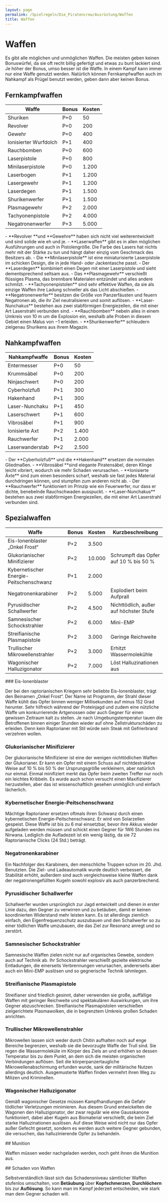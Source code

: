 ```yaml
---
layout: page
permalink: /Spielregeln/Die_Piratencrew/Ausrüstung/Waffen
title: Waffen
---
```



# Waffen


Es gibt alle möglichen und unmöglichen Waffen. Die meisten geben keinen Bonuswürfel, da sie oft recht billig gefertigt und etwas zu bunt lackiert sind. Je höher der Bonus, umso besser ist die Waffe. In einem Kampf kann immer nur eine Waffe genutzt werden. Natürlich können Fernkampfwaffen auch im Nahkampf als Prügel benutzt werden, geben dann aber keinen Bonus.

## Fernkampfwaffen

<table>
<thead>
<tr><th>Waffe</th><th>Bonus</th><th>Kosten</th></tr>
</thead>
<tbody>
<tr><td>Shuriken</td><td>P+0</td><td>50</td></tr>
<tr><td>Revolver</td><td>P+0</td><td>200</td></tr>
<tr><td>Gewehr</td><td>P+0</td><td>400</td></tr>
<tr><td>Ionisierter Wurfdolch</td><td>P+1</td><td>400</td></tr>
<tr><td>Rauchbomben</td><td>P+0</td><td>600</td></tr>
<tr><td>Laserpistole</td><td>P+0</td><td>800</td></tr>
<tr><td>Minilaserpistole</td><td>P+0</td><td>1.200</td></tr>
<tr><td>Laserbogen</td><td>P+1</td><td>1.200</td></tr>
<tr><td>Lasergewehr</td><td>P+1</td><td>1.200</td></tr>
<tr><td>Laserdegen</td><td>P+1</td><td>1.500</td></tr>
<tr><td>Shurikenwerfer</td><td>P+1</td><td>1.500</td></tr>
<tr><td>Plasmagewehr</td><td>P+2</td><td>2.000</td></tr>
<tr><td>Tachyonenpistole</td><td>P+2</td><td>4.000</td></tr>
<tr><td>Negatronenwerfer</td><td>P+3</td><td>5.000</td></tr>
</tbody>
</table>
- **Revolver **und **Gewehre** haben sich nicht viel weiterentwickelt und sind solide wie eh und je.
- **Laserwaffen** gibt es in allen möglichen Ausführungen und auch in Pistolengröße. Die Farbe des Lasers hat nichts mehr mit der Stärke zu tun und hängt daher einzig vom Geschmack des Besitzers ab.
- Die **Minilaserpistole** ist eine miniaturisierte Laserpistole im schicken Design, die in jede Hand- oder Jackentasche passt.
- Der **Laserdegen** kombiniert einen Degen mit einer Laserpistole und sieht dementsprechend seltsam aus.
- Das **Plasmagewehr** verschießt flüssiges Plasma, das brennbare Materialen entzündet und alles andere schmilzt.
- **Tachyonenpistolen** sind sehr effektive Waffen, da sie als einzige Waffen ihre Ladung schneller als das Licht abschießen.
- **Negatronenwerfer** besitzen die Größe von Panzerfäusten und feuern Negatronen ab, die ihr Ziel neutralisieren und somit auflösen.
- **Laser-Nunchakus** bestehen aus zwei stabförmigen Energiezellen, die mit einer Art Laserstrahl verbunden sind.
- **Rauchbomben** nebeln alles in einem Umkreis von 10 m um die Explosion ein, weshalb alle Proben in diesem Gebiet einen Malus von &minus;1 erleiden.
- **Shurikenwerfer** schleudern zielgenau Shurikens aus ihrem Magazin.

## Nahkampfwaffen

<table>
<thead>
<tr><th>Nahkampfwaffe</th><th>Bonus</th><th>Kosten</th></tr>
</thead>
<tbody>
<tr><td>Entermesser</td><td>P+0</td><td>50</td></tr>
<tr><td>Krummsäbel</td><td>P+0</td><td>200</td></tr>
<tr><td>Ninjaschwert</td><td>P+0</td><td>200</td></tr>
<tr><td>Cyberholzfuß</td><td>P+1</td><td>300</td></tr>
<tr><td>Hakenhand</td><td>P+1</td><td>300</td></tr>
<tr><td>Laser-Nunchaku</td><td>P+1</td><td>450</td></tr>
<tr><td>Laserschwert</td><td>P+1</td><td>600</td></tr>
<tr><td>Vibrosäbel</td><td>P+1</td><td>900</td></tr>
<tr><td>Ionisierte Axt</td><td>P+2</td><td>1.400</td></tr>
<tr><td>Rauchwerfer</td><td>P+1</td><td>2.000</td></tr>
<tr><td>Laserwanderstab</td><td>P+2</td><td>2.500</td></tr>
</tbody>
</table>
- Der **Cyberholzfuß** und die **Hakenhand** ersetzen die normalen Gliedmaßen.
- **Vibrosäbel **sind elegante Piratensäbel, deren Klinge leicht vibriert, wodurch sie mehr Schaden verursachen.
- **Ionisierte Äxte** sind zum einen besonders scharf, weshalb sie fast jedes Material durchdringen können, und stumpfen zum anderen nicht ab.
- Der **Rauchwerfer** funktioniert im Prinzip wie ein Feuerwerfer, nur dass er dichte, benebelnde Rauchschwaden ausspuckt.
- **Laser-Nunchakus** bestehen aus zwei stabförmigen Energiezellen, die mit einer Art Laserstrahl verbunden sind.

## Spezialwaffen

<table>
<thead>
<tr><th>Waffe</th><th>Bonus</th><th>Kosten</th><th>Kurzbeschreibung</th></tr>
</thead>
<tbody>
<tr><td>Eis-Ionenblaster &bdquo;Onkel Frost&ldquo;</td><td>P+2</td><td>3.500</td><td> </td></tr>
<tr><td>Glukorianischer Minifizierer</td><td>P+2</td><td>10.000</td><td>Schrumpft das Opfer auf 10 % bis 50 %</td></tr>
<tr><td>Kybernetischer Energie-Peitschenschwanz</td><td>P+1</td><td>2.000</td><td> </td></tr>
<tr><td>Negatronenkarabiner</td><td>P+2</td><td>5.000</td><td>Explodiert beim Aufprall</td></tr>
<tr><td>Pyrusidischer Schallwerfer</td><td>P+2</td><td>4.500</td><td>Nichttödlich, außer auf höchster Stufe</td></tr>
<tr><td>Samnesischer Schockstrahler</td><td>P+2</td><td>6.000</td><td>Mini-EMP</td></tr>
<tr><td>Streifianische Plasmapistole</td><td>P+2</td><td>3.000</td><td>Geringe Reichweite</td></tr>
<tr><td>Trullischer Mikrowellenstrahler</td><td>P+2</td><td>3.000</td><td>Erhitzt Wassermolekühle</td></tr>
<tr><td>Wagonischer Halluzigonator</td><td>P+2</td><td>7.000</td><td>Löst Halluzinationen aus</td></tr>
</tbody>
</table>
### Eis-Ionenblaster

Der bei den raptorianischen Kriegern sehr beliebte Eis-Ionenblaster, trägt den Beinamen &bdquo;Onkel Frost&ldquo;. Der Name ist Programm, der Strahl dieser Waffe kühlt das Opfer binnen weniger Millisekunden auf minus 152 Grad herunter. Sehr hilfreich während der Proteinjagd und zudem eine nützliche Waffe um konkurrierende Artgenossen oder auch Gegner für einen gewissen Zeitraum kalt zu stellen. Je nach Umgebungstemperatur tauen die Betroffenen binnen einiger Stunden wieder auf ohne Zellstrukturschäden zu erleiden. Denn kein Raptorianer mit Stil würde sein Steak mit Gefrierbrand verzehren wollen.

### Glukorianischer Minifizierer

Der glukorianische Minifizierer ist eine der wenigen nichttödlichen Waffen der Glukorianer. Er kann ein Opfer mit einem Schuss auf nichtdestruktive Weise auf 10 % bis 50 % der Ursprungsgröße verkleinern, aber natürlich nur einmal. Einmal minifiziert merkt das Opfer beim zweiten Treffer nur noch ein leichtes Kribbeln. Es wurde auch schon versucht einen Maxifizierer herzustellen, aber das ist wissenschaftlich gesehen unmöglich und einfach lächerlich.

### Kybernetischer Energie-Peitschenschwanz

Mächtige Raptorianer ersetzen oftmals ihren Schwanz durch einen kybernetischen Energie-Peitschenschwanz. Er wird von Solarzellen gespeist. Diese Waffe ist bis zu 6 mal einsetzbar, bevor ihre Akkus wieder aufgeladen werden müssen und schickt einen Gegner für 1W6 Stunden ins Nirwana. Lediglich die Aufladezeit ist ein wenig lästig, da sie 72 Raptorianische Clicks (24 Std.) beträgt.

### Negatronenkarabiner

Ein Nachfolger des Karabiners, den menschliche Truppen schon im 20. Jhd. Benutzten. Die Ziel- und Ladeautomatik wurde deutlich verbessert, die Stabilität erhöht, außerdem sind auch vergleichsweise kleine Waffen dank der negatronengefüllten Kugeln sowohl explosiv als auch panzerbrechend.

### Pyrusidischer Schallwerfer

Schallwerfer wurden ursprünglich zur Jagd entwickelt und dienen in erster Linie dazu, den Gegner zu verwirren und zu betäuben, damit er keinen koordinierten Widerstand mehr leisten kann. Es ist allerdings ziemlich einfach, den Eigenfrequenzschutz auszubauen und den Schallwerfer so zu einer tödlichen Waffe umzubauen, die das Ziel zur Resonanz anregt und so zerstört.

### Samnesischer Schockstrahler

Samnesische Waffen zielen nicht nur auf organisches Gewebe, sondern auch auf Technik ab. Ihr Schockstrahler verschießt gezielte elektrische Entladungen, die einerseits Verbrennungen verursachen, andererseits aber auch ein Mini-EMP auslösen und so gegnerische Technik lahmlegen.

### Streifianische Plasmapistole

Streifianer sind friedlich gesinnt, daher verwenden sie große, auffällige Waffen mit geringer Reichweite und spektakulären Auswirkungen, um ihre Gegner abzuschrecken. Streifianische Plasmapistolen verschießen zielgerichtete Plasmawolken, die in begrenztem Umkreis großen Schaden anrichten.

### Trullischer Mikrowellenstrahler

Mikrowellen lassen sich weder durch Chitin aufhalten noch auf enge Bereiche begrenzen, weshalb sie die bevorzugte Waffe der Trull sind. Sie regen die Wassermoleküle im Körper des Ziels an und erhöhen so dessen Temperatur bis zu dem Punkt, an dem sich die meisten organischen Verbindungen auflösen. Seit die körperpanzertaugliche Mikrowellenabschirmung erfunden wurde, sank der militärische Nutzen allerdings deutlich. Ausgemusterte Waffen finden vermehrt ihren Weg zu Milizen und Kriminellen.

### Wagonischer Halluzigonator

Gemäß wagonischer Gesetze müssen Kampfhandlungen die Gefahr tödlicher Verletzungen minimieren. Aus diesem Grund entwickelten die Wagonen den Halluzigonator, der zwar regulär wie eine Gausskanone funktioniert, dabei aber Kugeln aus Biomaterial verschießt, die beim Ziel starke Halluzinationen auslösen. Auf diese Weise wird nicht nur das Opfer außer Gefecht gesetzt, sondern es werden auch weitere Gegner gebunden, die versuchen, das halluzinierende Opfer zu behandeln.


<aside>
<div class="hinweis">
## Munition

Waffen müssen weder nachgeladen werden, noch geht ihnen die Munition aus.

</div>
<div class="hinweis">
## Schaden von Waffen

Selbstverständlich lässt sich das Schadensniveau sämtlicher Waffen stufenlos umschalten, von **Betäubung** über **Kopfschmerzen**, **Durchlöchern** bis zur **Auflösung**. So kann man im Kampf jederzeit entscheiden, wie stark man dem Gegner schaden will.

</div>
</aside>

